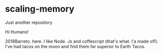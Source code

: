 # scaling-memory
Just another repository


Hi Humans!

2018Barreto. here. I like Node. Js and coffescript (that's what. I'a made of!).
I've had tacos on the moon and find them far superior to Earth Tacos.
